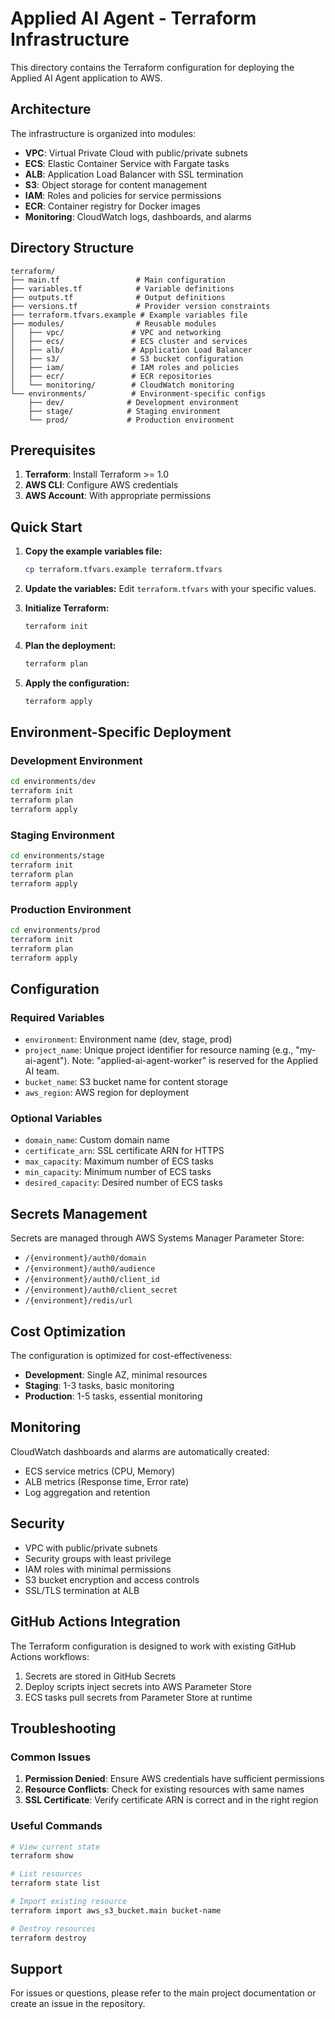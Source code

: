# Applied AI Agent - Terraform Infrastructure

This directory contains the Terraform configuration for deploying the Applied AI Agent application to AWS.

## Architecture

The infrastructure is organized into modules:

- **VPC**: Virtual Private Cloud with public/private subnets
- **ECS**: Elastic Container Service with Fargate tasks
- **ALB**: Application Load Balancer with SSL termination
- **S3**: Object storage for content management
- **IAM**: Roles and policies for service permissions
- **ECR**: Container registry for Docker images
- **Monitoring**: CloudWatch logs, dashboards, and alarms

## Directory Structure

```
terraform/
├── main.tf                 # Main configuration
├── variables.tf            # Variable definitions
├── outputs.tf              # Output definitions
├── versions.tf             # Provider version constraints
├── terraform.tfvars.example # Example variables file
├── modules/                # Reusable modules
│   ├── vpc/               # VPC and networking
│   ├── ecs/               # ECS cluster and services
│   ├── alb/               # Application Load Balancer
│   ├── s3/                # S3 bucket configuration
│   ├── iam/               # IAM roles and policies
│   ├── ecr/               # ECR repositories
│   └── monitoring/        # CloudWatch monitoring
└── environments/          # Environment-specific configs
    ├── dev/              # Development environment
    ├── stage/            # Staging environment
    └── prod/             # Production environment
```

## Prerequisites

1. **Terraform**: Install Terraform >= 1.0
2. **AWS CLI**: Configure AWS credentials
3. **AWS Account**: With appropriate permissions

## Quick Start

1. **Copy the example variables file:**
   ```bash
   cp terraform.tfvars.example terraform.tfvars
   ```

2. **Update the variables:**
   Edit `terraform.tfvars` with your specific values.

3. **Initialize Terraform:**
   ```bash
   terraform init
   ```

4. **Plan the deployment:**
   ```bash
   terraform plan
   ```

5. **Apply the configuration:**
   ```bash
   terraform apply
   ```

## Environment-Specific Deployment

### Development Environment
```bash
cd environments/dev
terraform init
terraform plan
terraform apply
```

### Staging Environment
```bash
cd environments/stage
terraform init
terraform plan
terraform apply
```

### Production Environment
```bash
cd environments/prod
terraform init
terraform plan
terraform apply
```

## Configuration

### Required Variables

- `environment`: Environment name (dev, stage, prod)
- `project_name`: Unique project identifier for resource naming (e.g., "my-ai-agent"). Note: "applied-ai-agent-worker" is reserved for the Applied AI team.
- `bucket_name`: S3 bucket name for content storage
- `aws_region`: AWS region for deployment

### Optional Variables

- `domain_name`: Custom domain name
- `certificate_arn`: SSL certificate ARN for HTTPS
- `max_capacity`: Maximum number of ECS tasks
- `min_capacity`: Minimum number of ECS tasks
- `desired_capacity`: Desired number of ECS tasks

## Secrets Management

Secrets are managed through AWS Systems Manager Parameter Store:

- `/{environment}/auth0/domain`
- `/{environment}/auth0/audience`
- `/{environment}/auth0/client_id`
- `/{environment}/auth0/client_secret`
- `/{environment}/redis/url`

## Cost Optimization

The configuration is optimized for cost-effectiveness:

- **Development**: Single AZ, minimal resources
- **Staging**: 1-3 tasks, basic monitoring
- **Production**: 1-5 tasks, essential monitoring

## Monitoring

CloudWatch dashboards and alarms are automatically created:

- ECS service metrics (CPU, Memory)
- ALB metrics (Response time, Error rate)
- Log aggregation and retention

## Security

- VPC with public/private subnets
- Security groups with least privilege
- IAM roles with minimal permissions
- S3 bucket encryption and access controls
- SSL/TLS termination at ALB

## GitHub Actions Integration

The Terraform configuration is designed to work with existing GitHub Actions workflows:

1. Secrets are stored in GitHub Secrets
2. Deploy scripts inject secrets into AWS Parameter Store
3. ECS tasks pull secrets from Parameter Store at runtime

## Troubleshooting

### Common Issues

1. **Permission Denied**: Ensure AWS credentials have sufficient permissions
2. **Resource Conflicts**: Check for existing resources with same names
3. **SSL Certificate**: Verify certificate ARN is correct and in the right region

### Useful Commands

```bash
# View current state
terraform show

# List resources
terraform state list

# Import existing resource
terraform import aws_s3_bucket.main bucket-name

# Destroy resources
terraform destroy
```

## Support

For issues or questions, please refer to the main project documentation or create an issue in the repository.
